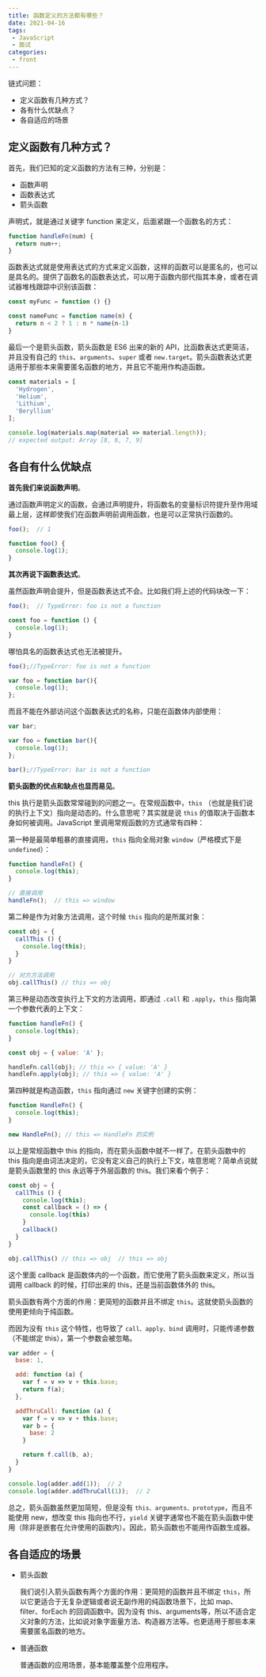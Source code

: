 ```yaml
---
title: 函数定义的方法都有哪些？
date: 2021-04-16
tags:
 - JavaScript
 - 面试
categories:
 - front
---
```


链式问题：
- 定义函数有几种方式？
- 各有什么优缺点？
- 各自适应的场景

## 定义函数有几种方式？

首先，我们已知的定义函数的方法有三种，分别是：
- 函数声明
- 函数表达式
- 箭头函数

声明式，就是通过关键字 function 来定义，后面紧跟一个函数名的方式：

```js
function handleFn(num) {
  return num++;
}
```

函数表达式就是使用表达式的方式来定义函数，这样的函数可以是匿名的，也可以是具名的。提供了函数名的函数表达式，可以用于函数内部代指其本身，或者在调试器堆栈跟踪中识别该函数：

```js
const myFunc = function () {}

const nameFunc = function name(n) {
  return n < 2 ? 1 : n * name(n-1)
}
```

最后一个是箭头函数，箭头函数是 ES6 出来的新的 API，比函数表达式更简洁，并且没有自己的 `this`、`arguments`、`super` 或者 `new.target`。箭头函数表达式更适用于那些本来需要匿名函数的地方，并且它不能用作构造函数。

```js
const materials = [
  'Hydrogen',
  'Helium',
  'Lithium',
  'Beryllium'
];

console.log(materials.map(material => material.length));
// expected output: Array [8, 6, 7, 9]

```

## 各自有什么优缺点

**首先我们来说函数声明**。

通过函数声明定义的函数，会通过声明提升，将函数名的变量标识符提升至作用域最上层，这样即使我们在函数声明前调用函数，也是可以正常执行函数的。

```js
foo();  // 1

function foo() {
  console.log(1);
}
```

**其次再说下函数表达式**。

虽然函数声明会提升，但是函数表达式不会。比如我们将上述的代码块改一下：

```js
foo();  // TypeError: foo is not a function

const foo = function () {
  console.log(1);
}
```

哪怕具名的函数表达式也无法被提升。

```js
foo();//TypeError: foo is not a function

var foo = function bar(){
  console.log(1);
};
```

而且不能在外部访问这个函数表达式的名称，只能在函数体内部使用：

```js
var bar;

var foo = function bar(){
  console.log(1);
};

bar();//TypeError: bar is not a function
```

**箭头函数的优点和缺点也显而易见**。

this 执行是箭头函数常常碰到的问题之一。在常规函数中，`this` （也就是我们说的执行上下文）指向是动态的。什么意思呢？其实就是说 `this` 的值取决于函数本身如何被调用。JavaScript 里调用常规函数的方式通常有四种：

第一种是最简单粗暴的直接调用，`this` 指向全局对象 `window`（严格模式下是 `undefined`）：

```js
function handleFn() {
  console.log(this);
}

// 直接调用
handleFn();  // this => window
```

第二种是作为对象方法调用，这个时候 `this` 指向的是所属对象：

```js
const obj = {
  callThis () {
    console.log(this);
  }
}

// 对方方法调用
obj.callThis() // this => obj
```

第三种是动态改变执行上下文的方法调用，即通过 `.call` 和 `.apply`，`this` 指向第一个参数代表的上下文：

```js
function handleFn() {
  console.log(this);
}

const obj = { value: 'A' };

handleFn.call(obj); // this => { value: 'A' }
handleFn.apply(obj); // this => { value: 'A' }
```

第四种就是构造函数，`this` 指向通过 `new` 关键字创建的实例：

```js
function HandleFn() {
  console.log(this);
}

new HandleFn(); // this => HandleFn 的实例
```

以上是常规函数中 this 的指向，而在箭头函数中就不一样了。在箭头函数中的 this 指向是由词法决定的，它没有定义自己的执行上下文，啥意思呢？简单点说就是箭头函数里的 this 永远等于外层函数的 this。我们来看个例子：

```js
const obj = {
  callThis () {
    console.log(this);
    const callback = () => {
      console.log(this)
    }
    callback()
  }
}

obj.callThis() // this => obj  // this => obj
```

这个里面 callback 是函数体内的一个函数，而它使用了箭头函数来定义，所以当调用 callback 的时候，打印出来的 this，还是当前函数体外的 this。

箭头函数有两个方面的作用：更简短的函数并且不绑定 `this`。这就使箭头函数的使用更倾向于纯函数。

而因为没有 `this` 这个特性，也导致了 `call、apply、bind` 调用时，只能传递参数（不能绑定 this），第一个参数会被忽略。

```js
var adder = {
  base: 1,

  add: function (a) {
    var f = v => v + this.base;
    return f(a);
  },

  addThruCall: function (a) {
    var f = v => v + this.base;
    var b = {
      base: 2
    }

    return f.call(b, a);
  }
}

console.log(adder.add(1));  // 2
console.log(adder.addThruCall(1));  // 2
```

总之，箭头函数虽然更加简短，但是没有 `this、arguments、prototype`，而且不能使用 new，想改变 this 指向也不行，`yield` 关键字通常也不能在箭头函数中使用（除非是嵌套在允许使用的函数内）。因此，箭头函数也不能用作函数生成器。

## 各自适应的场景

- 箭头函数
  
  我们说引入箭头函数有两个方面的作用：更简短的函数并且不绑定 `this`，所以它更适合于无复杂逻辑或者说无副作用的纯函数场景下，比如 map、filter、forEach 的回调函数中。因为没有 this、arguments等，所以不适合定义对象的方法，比如说对象字面量方法、构造器方法等。也更适用于那些本来需要匿名函数的地方。
- 普通函数
  
  普通函数的应用场景，基本能覆盖整个应用程序。

  


